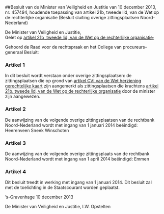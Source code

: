 <meta http-equiv='Content-Type' content='text/html; charset=utf-8' />

##Besluit van de Minister van Veiligheid en Justitie van 10 december 2013, nr. 457494, houdende toepassing van artikel 21b, tweede lid, van de Wet op de rechterlijke organisatie (Besluit sluiting overige zittingsplaatsen Noord-Nederland)

De Minister van Veiligheid en Justitie,  
Gelet op [artikel 21b, tweede lid, van de Wet op de rechterlijke organisatie](../../../../../../../wet/wet/op/de/rechterlijke/organisatie/BWBR0001830/README.md);

Gehoord de Raad voor de rechtspraak en het College van procureurs-generaal
Besluit:    

### Artikel  1  

In dit besluit wordt verstaan onder overige zittingsplaatsen: de zittingsplaatsen die op grond van [artikel CVI van de Wet herziening gerechtelijke kaart](../../../../../../../wet/wet/herziening/gerechtelijke/kaart/BWBR0031789/README.md) zijn aangemerkt als zittingsplaatsen die krachtens [artikel 21b, tweede lid, van de Wet op de rechterlijke organisatie](../../../../../../../wet/wet/op/de/rechterlijke/organisatie/BWBR0001830/README.md) door de minister zijn aangewezen. 

### Artikel  2  

De aanwijzing van de volgende overige zittingsplaatsen van de rechtbank Noord-Nederland wordt met ingang van 1 januari 2014 beëindigd: Heerenveen Sneek Winschoten 

### Artikel  3  

De aanwijzing van de volgende overige zittingsplaats van de rechtbank Noord-Nederland wordt met ingang van 1 april 2014 beëindigd: Emmen 

### Artikel  4  

Dit besluit treedt in werking met ingang van 1 januari 2014. 
Dit besluit zal met de toelichting in de Staatscourant worden geplaatst.   

’s-Gravenhage 
10 december 2013   

De 
Minister van Veiligheid en Justitie, 
I.W. Opstelten     
